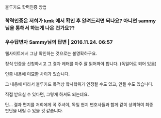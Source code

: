블루카드 학력인증 방법

### 학력인증은 저희가 kmk 에서 확인 후 알려드리면 되나요? 아니면 sammy 님을 통해서 하는게 나은 건가요??

### 우수답변자 Sammy님의 답변 | 2016.11.24. 06:57

웹사이트에서 그냥 확인하는 것으로는 불명확하구요.

정식 인증을 신청하시고 그 결과 레터를 아주 잘 읽어봐야 합니다. (독일어로 되어 있음)

인증 내용에 미묘한 차이가 있습니다.

그 내용에 따라서 블루카드 목적상 학사학위가 인정될 수도 있고, 안될 수도 있습니다.

직접 받으실 수 있다면, 그렇게 하셔도 되는데요.

단... 결과 편지를 저희에게 꼭 주셔야, 독일 현지 변호사들과 함께 같이 상의하여 최종 판단을 내릴 수 있을 것 같습니다.